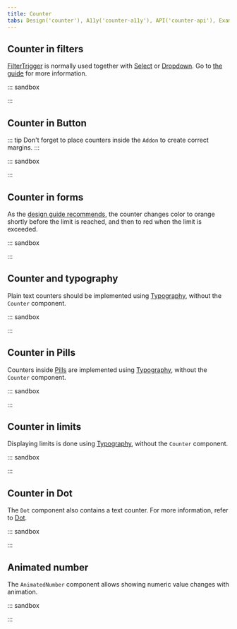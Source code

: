 ```yaml
---
title: Counter
tabs: Design('counter'), A11y('counter-a11y'), API('counter-api'), Example('counter-code'), Changelog('counter-changelog')
---
```


## Counter in filters
[FilterTrigger](/components/filter-trigger/filter-trigger) is normally used together with [Select](/components/select/select) or [Dropdown](/components/dropdown/dropdown). Go to [the guide](/components/filter-trigger/filter-trigger) for more information.

::: sandbox

<script lang="tsx">
  export Demo from 'stories/components/counter/docs/examples/counter_in_filters.tsx';
</script>

:::

## Counter in Button

::: tip
Don't forget to place counters inside the `Addon` to create correct margins.
:::

::: sandbox

<script lang="tsx">
  export Demo from 'stories/components/counter/docs/examples/counter_in_button.tsx';
</script>

:::

## Counter in forms

As the [design guide recommends](./counter#usage-in-ux-ui), the counter changes color to orange shortly before the limit is reached, and then to red when the limit is exceeded.

::: sandbox

<script lang="tsx">
  export Demo from 'stories/components/counter/docs/examples/counter_in_forms.tsx';
</script>

:::

## Counter and typography

Plain text counters should be implemented using [Typography](/style/typography/typography), without the `Counter` component.

::: sandbox

<script lang="tsx">
  export Demo from 'stories/components/counter/docs/examples/counter_and_typography.tsx';
</script>

:::

## Counter in Pills

Counters inside [Pills](/components/pills/pills) are implemented using [Typography](/style/typography/typography), without the `Counter` component.

::: sandbox

<script lang="tsx">
  export Demo from 'stories/components/counter/docs/examples/counter_in_pills.tsx';
</script>

:::

## Counter in limits

Displaying limits is done using [Typography](/style/typography/typography), without the `Counter` component.

::: sandbox

<script lang="tsx">
  export Demo from 'stories/components/counter/docs/examples/counter_in_limits.tsx';
</script>

:::

## Counter in Dot

The `Dot` component also contains a text counter. For more information, refer to [Dot](/components/dot/dot).

::: sandbox

<script lang="tsx">
  export Demo from 'stories/components/counter/docs/examples/counter_in_dot.tsx';
</script>

:::

## Animated number

The `AnimatedNumber` component allows showing numeric value changes with animation.

::: sandbox

<script lang="tsx">
  export Demo from 'stories/components/counter/docs/examples/animated_number.tsx';
</script>

:::
